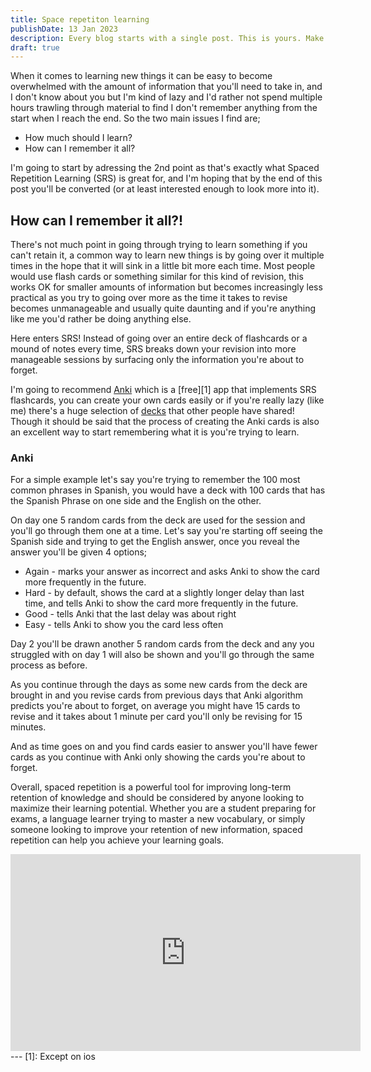 ```yaml
---
title: Space repetiton learning
publishDate: 13 Jan 2023
description: Every blog starts with a single post. This is yours. Make it great.
draft: true
---
```


When it comes to learning new things it can be easy to become overwhelmed with the amount of information that you'll need to take in, and I don't know about you but I'm kind of lazy and I'd rather not spend multiple hours trawling through material to find I don't remember anything from the start when I reach the end. So the two main issues I find are;

- How much should I learn? 
- How can I remember it all?

I'm going to start by adressing the 2nd point as that's exactly what Spaced Repetition Learning (SRS) is great for, and I'm hoping that by the end of this post you'll be converted (or at least interested enough to look more into it).

## How can I remember it all?!

There's not much point in going through trying to learn something if you can't retain it, a common way to learn new things is by going over it multiple times in the hope that it will sink in a little bit more each time.
Most people would use flash cards or something similar for this kind of revision, this works OK for smaller amounts of information but becomes increasingly less practical as you try to going over more as the time it takes to revise becomes unmanageable and usually quite daunting and if you're anything like me you'd rather be doing anything else.

Here enters SRS! Instead of going over an entire deck of flashcards or a mound of notes every time, SRS breaks down your revision into more manageable sessions by surfacing only the information you're about to forget.

I'm going to recommend [Anki](https://apps.ankiweb.net/) which is a [free][1] app that implements SRS flashcards, you can create your own cards easily or if you're really lazy (like me) there's a huge selection of [decks](https://ankiweb.net/shared/decks/) that other people have shared! Though it should be said that the process of creating the Anki cards is also an excellent way to start remembering what it is you're trying to learn.



### Anki

For a simple example let's say you're trying to remember the 100 most common phrases in Spanish, you would have a deck with 100 cards that has the Spanish Phrase on one side and the English on the other.

On day one 5 random cards from the deck are used for the session and you'll go through them one at a time. Let's say you're starting off seeing the Spanish side and trying to get the English answer, once you reveal the answer you'll be given 4 options;

- Again - marks your answer as incorrect and asks Anki to show the card more frequently in the future.
- Hard - by default, shows the card at a slightly longer delay than last time, and tells Anki to show the card more frequently in the future.
- Good - tells Anki that the last delay was about right
- Easy - tells Anki to show you the card less often

Day 2 you'll be drawn another 5 random cards from the deck and any you struggled with on day 1 will also be shown and you'll go through the same process as before.

As you continue through the days as some new cards from the deck are brought in and you revise cards from previous days that Anki algorithm predicts you're about to forget, on average you might have 15 cards to revise and it takes about 1 minute per card you'll only be revising for 15 minutes.

And as time goes on and you find cards easier to answer you'll have fewer cards as you continue with Anki only showing the cards you're about to forget.


Overall, spaced repetition is a powerful tool for improving long-term retention of knowledge and should be considered by anyone looking to maximize their learning potential. Whether you are a student preparing for exams, a language learner trying to master a new vocabulary, or simply someone looking to improve your retention of new information, spaced repetition can help you achieve your learning goals.

<iframe width="560" height="315" src="https://www.youtube-nocookie.com/embed/eVajQPuRmk8" title="YouTube video player" frameborder="0" allow="accelerometer; autoplay; clipboard-write; encrypted-media; gyroscope; picture-in-picture; web-share" allowfullscreen></iframe>
---
[1]: Except on ios
